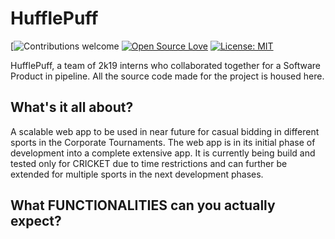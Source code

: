 # HufflePuff

[![Contributions welcome](https://img.shields.io/badge/Contributions-Welcome-brightgreen.svg)  [![Open Source Love](https://badges.frapsoft.com/os/v1/open-source.png?v=103)](https://github.com/ellerbrock/open-source-badges/)  [![License: MIT](https://img.shields.io/badge/License-MIT%20-blue.svg)](https://opensource.org/licenses/MIT)

 HufflePuff, a team of 2k19 interns who collaborated together for a Software Product in pipeline. All the source code made for the project is housed here.   
 
 
 ## What's it all about?
 A scalable web app to be used in near future for casual bidding in different sports in the Corporate Tournaments. The web app is in its initial phase of development into a complete extensive app. It is currently being build and tested only for CRICKET due to time restrictions and can further be extended for multiple sports in the next development phases.   
 
 
## What FUNCTIONALITIES can you actually expect?
